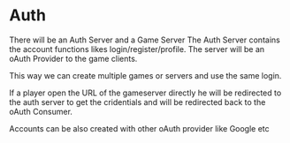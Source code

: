 # Auth
There will be an Auth Server and a Game Server The Auth Server contains the account functions likes login/register/profile. The server will be an oAuth Provider to the game clients.

This way we can create multiple games or servers and use the same login.

If a player open the URL of the gameserver directly he will be redirected to the auth server to get the cridentials and will be redirected back to the oAuth Consumer.

Accounts can be also created with other oAuth provider like Google etc
